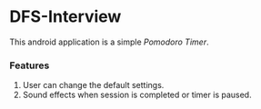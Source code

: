 # DFS-Interview
This android application is a simple *Pomodoro Timer*.

### Features
1. User can change the default settings.
2. Sound effects when session is completed or timer is paused.
